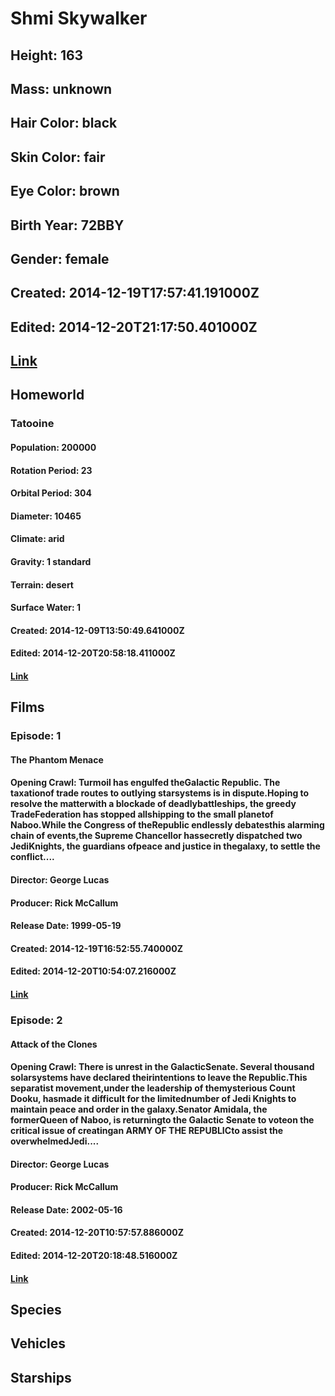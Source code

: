 # Shmi Skywalker
## Height: 163
## Mass: unknown
## Hair Color: black
## Skin Color: fair
## Eye Color: brown
## Birth Year: 72BBY
## Gender: female
## Created: 2014-12-19T17:57:41.191000Z
## Edited: 2014-12-20T21:17:50.401000Z
## [Link](https://swapi.dev/api/people/43/)
## Homeworld
### Tatooine
#### Population: 200000
#### Rotation Period: 23
#### Orbital Period: 304
#### Diameter: 10465
#### Climate: arid
#### Gravity: 1 standard
#### Terrain: desert
#### Surface Water: 1
#### Created: 2014-12-09T13:50:49.641000Z
#### Edited: 2014-12-20T20:58:18.411000Z
#### [Link](https://swapi.dev/api/planets/1/)
## Films
### Episode: 1
#### The Phantom Menace
#### Opening Crawl: Turmoil has engulfed theGalactic Republic. The taxationof trade routes to outlying starsystems is in dispute.Hoping to resolve the matterwith a blockade of deadlybattleships, the greedy TradeFederation has stopped allshipping to the small planetof Naboo.While the Congress of theRepublic endlessly debatesthis alarming chain of events,the Supreme Chancellor hassecretly dispatched two JediKnights, the guardians ofpeace and justice in thegalaxy, to settle the conflict....
#### Director: George Lucas
#### Producer: Rick McCallum
#### Release Date: 1999-05-19
#### Created: 2014-12-19T16:52:55.740000Z
#### Edited: 2014-12-20T10:54:07.216000Z
#### [Link](https://swapi.dev/api/films/4/)
### Episode: 2
#### Attack of the Clones
#### Opening Crawl: There is unrest in the GalacticSenate. Several thousand solarsystems have declared theirintentions to leave the Republic.This separatist movement,under the leadership of themysterious Count Dooku, hasmade it difficult for the limitednumber of Jedi Knights to maintain peace and order in the galaxy.Senator Amidala, the formerQueen of Naboo, is returningto the Galactic Senate to voteon the critical issue of creatingan ARMY OF THE REPUBLICto assist the overwhelmedJedi....
#### Director: George Lucas
#### Producer: Rick McCallum
#### Release Date: 2002-05-16
#### Created: 2014-12-20T10:57:57.886000Z
#### Edited: 2014-12-20T20:18:48.516000Z
#### [Link](https://swapi.dev/api/films/5/)
## Species
## Vehicles
## Starships